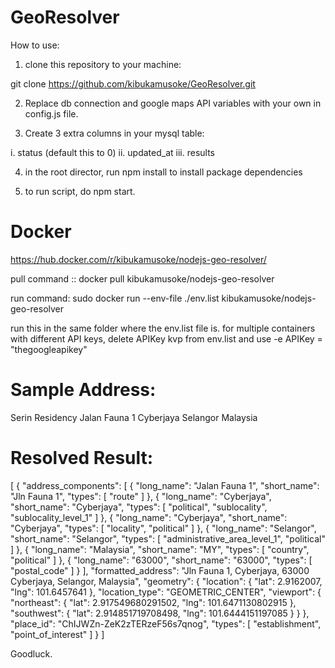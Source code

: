 # GeoResolver

How to use:

1. clone this repository to your machine:

git clone https://github.com/kibukamusoke/GeoResolver.git

2. Replace db connection and google maps API variables with your own in config.js file.

3. Create 3 extra columns in your mysql table:

i.   status (default this to 0)
ii.  updated_at
iii. results

4. in the root director, run npm install to install package dependencies

5. to run script, do npm start.


# Docker

https://hub.docker.com/r/kibukamusoke/nodejs-geo-resolver/

pull command :: docker pull kibukamusoke/nodejs-geo-resolver

run command: sudo docker run --env-file ./env.list kibukamusoke/nodejs-geo-resolver

run this in the same folder where the env.list file is. for multiple containers with different API keys, delete APIKey kvp from env.list and use -e APIKey = "thegoogleapikey"

# Sample Address:

Serin Residency Jalan Fauna 1 Cyberjaya Selangor Malaysia

# Resolved Result:

[
	{
		"address_components": [
			{
				"long_name": "Jalan Fauna 1",
				"short_name": "Jln Fauna 1",
				"types": [
					"route"
				]
			},
			{
				"long_name": "Cyberjaya",
				"short_name": "Cyberjaya",
				"types": [
					"political",
					"sublocality",
					"sublocality_level_1"
				]
			},
			{
				"long_name": "Cyberjaya",
				"short_name": "Cyberjaya",
				"types": [
					"locality",
					"political"
				]
			},
			{
				"long_name": "Selangor",
				"short_name": "Selangor",
				"types": [
					"administrative_area_level_1",
					"political"
				]
			},
			{
				"long_name": "Malaysia",
				"short_name": "MY",
				"types": [
					"country",
					"political"
				]
			},
			{
				"long_name": "63000",
				"short_name": "63000",
				"types": [
					"postal_code"
				]
			}
		],
		"formatted_address": "Jln Fauna 1, Cyberjaya, 63000 Cyberjaya, Selangor, Malaysia",
		"geometry": {
			"location": {
				"lat": 2.9162007,
				"lng": 101.6457641
			},
			"location_type": "GEOMETRIC_CENTER",
			"viewport": {
				"northeast": {
					"lat": 2.917549680291502,
					"lng": 101.6471130802915
				},
				"southwest": {
					"lat": 2.914851719708498,
					"lng": 101.6444151197085
				}
			}
		},
		"place_id": "ChIJWZn-ZeK2zTERzeF56s7qnog",
		"types": [
			"establishment",
			"point_of_interest"
		]
	}
]

Goodluck.

